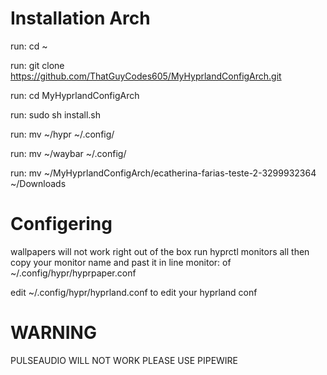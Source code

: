 # Installation Arch

run: cd ~

run: git clone https://github.com/ThatGuyCodes605/MyHyprlandConfigArch.git

run: cd MyHyprlandConfigArch

run: sudo sh install.sh

run: mv ~/hypr ~/.config/

run: mv ~/waybar ~/.config/

run: mv ~/MyHyprlandConfigArch/ecatherina-farias-teste-2-3299932364 ~/Downloads


# Configering
wallpapers will not work right out of the box run hyprctl monitors all then copy your monitor name and past it in line monitor: of ~/.config/hypr/hyprpaper.conf

edit ~/.config/hypr/hyprland.conf to edit your hyprland conf

# WARNING

PULSEAUDIO WILL NOT WORK PLEASE USE PIPEWIRE
